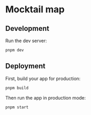 # Mocktail map

## Development

Run the dev server:

```sh
pnpm dev
```

## Deployment

First, build your app for production:

```sh
pnpm build
```

Then run the app in production mode:

```sh
pnpm start
```
